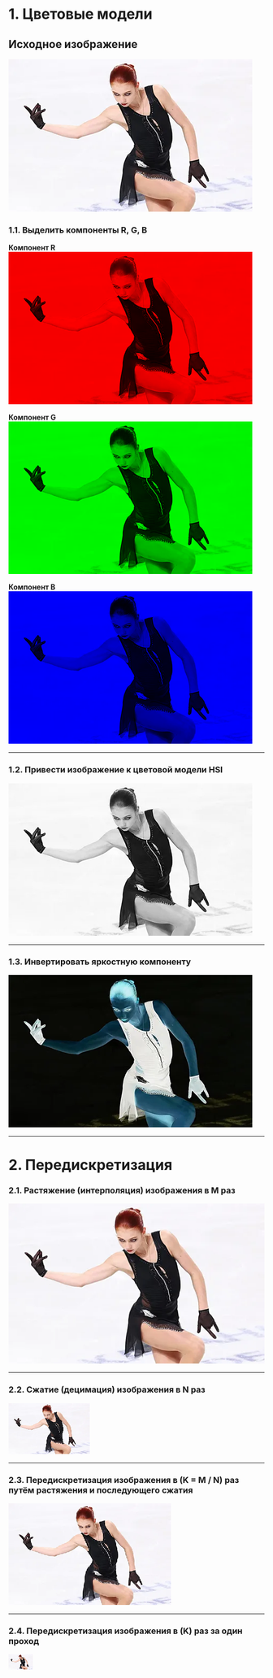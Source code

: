 # 1. Цветовые модели  
## Исходное изображение  
![Исходное изображение](image.png)  

### 1.1. Выделить компоненты R, G, B  
**Компонент R**  
![Компонент R](R_colored.png)  

**Компонент G**  
![Компонент G](G_colored.png)  

**Компонент B**  
![Компонент B](B_colored.png)  

---

### 1.2. Привести изображение к цветовой модели HSI  
![HSI](brightness_component.png)  

---

### 1.3. Инвертировать яркостную компоненту  
![Инвертированная яркость](Inverted_intensity.png)  

---

# 2. Передискретизация  
### 2.1. Растяжение (интерполяция) изображения в M раз  
![Интерполяция](Interpolation.png)  

---

### 2.2. Сжатие (децимация) изображения в N раз  
![Децимация](Decimation.png)  

---

### 2.3. Передискретизация изображения в \(K = M / N\) раз путём растяжения и последующего сжатия  
![Передискретизация M/N](Resized_MN.png)  

---

### 2.4. Передискретизация изображения в \(K\) раз за один проход  
![Передискретизация K](Resized_K.png)  

